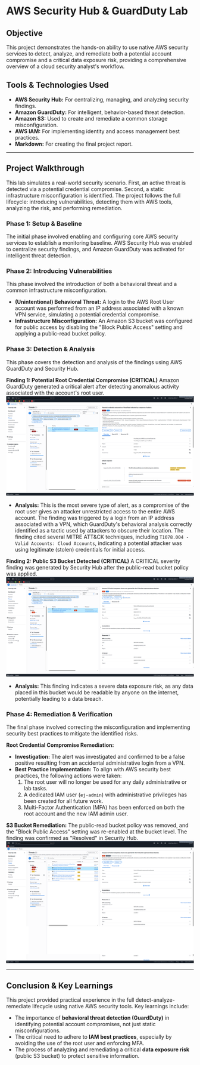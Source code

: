 # AWS Security Hub & GuardDuty Lab

## Objective
This project demonstrates the hands-on ability to use native AWS security services to detect, analyze, and remediate both a potential account compromise and a critical data exposure risk, providing a comprehensive overview of a cloud security analyst's workflow.

## Tools & Technologies Used
* **AWS Security Hub:** For centralizing, managing, and analyzing security findings.
* **Amazon GuardDuty:** For intelligent, behavior-based threat detection.
* **Amazon S3:** Used to create and remediate a common storage misconfiguration.
* **AWS IAM:** For implementing identity and access management best practices.
* **Markdown:** For creating the final project report.

---
## Project Walkthrough
This lab simulates a real-world security scenario. First, an active threat is detected via a potential credential compromise. Second, a static infrastructure misconfiguration is identified. The project follows the full lifecycle: introducing vulnerabilities, detecting them with AWS tools, analyzing the risk, and performing remediation.

### Phase 1: Setup & Baseline
The initial phase involved enabling and configuring core AWS security services to establish a monitoring baseline. AWS Security Hub was enabled to centralize security findings, and Amazon GuardDuty was activated for intelligent threat detection.

### Phase 2: Introducing Vulnerabilities
This phase involved the introduction of both a behavioral threat and a common infrastructure misconfiguration.

* **(Unintentional) Behavioral Threat:** A login to the AWS Root User account was performed from an IP address associated with a known VPN service, simulating a potential credential compromise.
* **Infrastructure Misconfiguration:** An Amazon S3 bucket was configured for public access by disabling the "Block Public Access" setting and applying a public-read bucket policy.

### Phase 3: Detection & Analysis
This phase covers the detection and analysis of the findings using AWS GuardDuty and Security Hub.

**Finding 1: Potential Root Credential Compromise (CRITICAL)**
Amazon GuardDuty generated a critical alert after detecting anomalous activity associated with the account's root user.
![Screenshot of the GuardDuty Root Credential Compromise finding](pics/Critical-Root-Access-Threat.png)
* **Analysis:** This is the most severe type of alert, as a compromise of the root user gives an attacker unrestricted access to the entire AWS account. The finding was triggered by a login from an IP address associated with a VPN, which GuardDuty's behavioral analysis correctly identified as a tactic used by attackers to obscure their location. The finding cited several MITRE ATT&CK techniques, including `T1078.004 - Valid Accounts: Cloud Accounts`, indicating a potential attacker was using legitimate (stolen) credentials for initial access.

**Finding 2: Public S3 Bucket Detected (CRITICAL)**
A CRITICAL severity finding was generated by Security Hub after the public-read bucket policy was applied.
![Screenshot of the S3 finding in AWS Security Hub](pics/severe-s3-bucket.png)
* **Analysis:** This finding indicates a severe data exposure risk, as any data placed in this bucket would be readable by anyone on the internet, potentially leading to a data breach.

### Phase 4: Remediation & Verification
The final phase involved correcting the misconfiguration and implementing security best practices to mitigate the identified risks.

**Root Credential Compromise Remediation:**
* **Investigation:** The alert was investigated and confirmed to be a false positive resulting from an accidental administrative login from a VPN.
* **Best Practice Implementation:** To align with AWS security best practices, the following actions were taken:
    1.  The root user will no longer be used for any daily administrative or lab tasks.
    2.  A dedicated IAM user (`ej-admin`) with administrative privileges has been created for all future work.
    3.  Multi-Factor Authentication (MFA) has been enforced on both the root account and the new IAM admin user.

**S3 Bucket Remediation:**
The public-read bucket policy was removed, and the "Block Public Access" setting was re-enabled at the bucket level. The finding was confirmed as "Resolved" in Security Hub.
![Screenshot of the resolved S3 finding](pics/severe-s3-bucket-resolved.png)

---
## Conclusion & Key Learnings
This project provided practical experience in the full detect-analyze-remediate lifecycle using native AWS security tools. Key learnings include:

* The importance of **behavioral threat detection (GuardDuty)** in identifying potential account compromises, not just static misconfigurations.
* The critical need to adhere to **IAM best practices**, especially by avoiding the use of the root user and enforcing MFA.
* The process of analyzing and remediating a critical **data exposure risk** (public S3 bucket) to protect sensitive information.